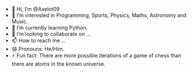 - 👋 Hi, I’m @Axelot09
- 👀 I’m interested in Programming, Sports, Physics, Maths, Astronomy and Music.
- 🌱 I’m currently learning Python.
- 💞️ I’m looking to collaborate on ...
- 📫 How to reach me ...
- 😄 Pronouns: He/Him.
- ⚡ Fun fact: There are more possible iterations of a game of chess than there are atoms in the known universe.

<!---
Axelot09/Axelot09 is a ✨ special ✨ repository because its `README.md` (this file) appears on your GitHub profile.
You can click the Preview link to take a look at your changes.
--->

